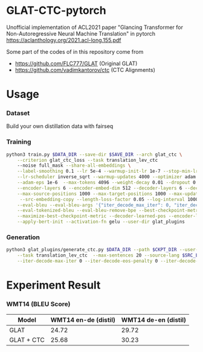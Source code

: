 # GLAT-CTC-pytorch 

Unofficial implementation of ACL2021 paper "Glancing Transformer for Non-Autoregressive Neural Machine Translation" in pytorch 
https://aclanthology.org/2021.acl-long.155.pdf

Some part of the codes of in this repository come from 
- https://github.com/FLC777/GLAT (Original GLAT)
- https://github.com/vadimkantorov/ctc (CTC Alignments)

# Usage 

### Dataset 

Build your own distillation data with fairseq 

### Training 

``` bash 
python3 train.py $DATA_DIR --save-dir $SAVE_DIR --arch glat_ctc \
    --criterion glat_ctc_loss --task translation_lev_ctc
    --noise full_mask --share-all-embeddings \
    --label-smoothing 0.1 --lr 5e-4 --warmup-init-lr 1e-7 --stop-min-lr 1e-9 \
    --lr-scheduler inverse_sqrt --warmup-updates 4000 --optimizer adam --adam-betas '(0.9, 0.999)' \
    --adam-eps 1e-6  --max-tokens 4096 --weight-decay 0.01 --dropout 0.1 \
    --encoder-layers 6 --encoder-embed-dim 512 --decoder-layers 6 --decoder-embed-dim 512 \
    --max-source-positions 1000 --max-target-positions 1000 --max-update 300000 --seed 0 --clip-norm 5 \
     --src-embedding-copy --length-loss-factor 0.05 --log-interval 1000  \
    --eval-bleu --eval-bleu-args '{"iter_decode_max_iter": 0, "iter_decode_with_beam": 1}' \
    --eval-tokenized-bleu --eval-bleu-remove-bpe --best-checkpoint-metric bleu  \
    --maximize-best-checkpoint-metric --decoder-learned-pos --encoder-learned-pos \
    --apply-bert-init --activation-fn gelu --user-dir glat_plugins
```


### Generation 
``` bash 
python3 glat_plugins/generate_ctc.py $DATA_DIR --path $CKPT_DIR --user-dir glat_plugins --remove-bpe \
    --task translation_lev_ctc  --max-sentences 20 --source-lang $SRC_LAN --target-lang $TGT_LAN  \
    --iter-decode-max-iter 0 --iter-decode-eos-penalty 0 --iter-decode-with-beam 1 --gen-subset test
```


# Experiment Result 

### WMT14 (BLEU Score)

| Model  | WMT14 en-de (distil) | WMT14 de-en (distil)
| ------------- | ------------- | ------------- |
| GLAT  | 24.72  | 29.72  |
| GLAT + CTC  | 25.68  | 30.23  |

